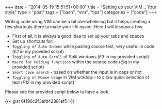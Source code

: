 +++
date = "2014-05-19 15:51:51+00:00"
title = "Setting up your VIM... Your style"
type = "post"
tags = ["bash", "vim", "tips"]
categories = ["code"]
+++

Writing code using VIM can be a bit overwhelming but it helps creating a few shortcuts there to make your life easier. Here I will discuss a few.

- First of all, it is always a good idea to set up your tabs and spaces
- Set up shortcuts for:
 - `Toggling of Auto-Indent` while pasting source text; very useful in code (_F2_ in my provided script)
 - `Toggling of Auto-Scroll` of Split windows (_F3_ in my provided script)
 - `Macro for Folding functions` within the source code (*_@q_* in my provided script)
 - `Smart case search` - based on whether the input is in caps or not
 - `Toggling of Mouse Usage` in VIM window - to allow quick selection of text (_F12_ in my provided script)


Please see the provided script below to have a look.



{{< gist 6f190c9f3afd42881ef5 >}}


